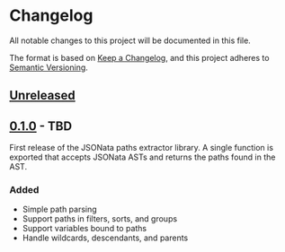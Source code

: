 # Changelog

All notable changes to this project will be documented in this file.

The format is based on [Keep a Changelog](https://keepachangelog.com/en/1.0.0/),
and this project adheres to [Semantic Versioning](https://semver.org/spec/v2.0.0.html).

## [Unreleased]

## [0.1.0] - TBD

First release of the JSONata paths extractor library. A single function is exported that accepts JSONata ASTs and returns the paths found in the AST.

### Added

- Simple path parsing
- Support paths in filters, sorts, and groups
- Support variables bound to paths
- Handle wildcards, descendants, and parents

[unreleased]: https://github.com/saasquatch/program-tools/compare/%40saasquatch%2Fjsonata-paths-extractor%400.1.0...HEAD
[0.1.0]: https://github.com/saasquatch/program-tools/releases/tag/%40saasquatch%2Fjsonata-paths-extractor%400.1.0
